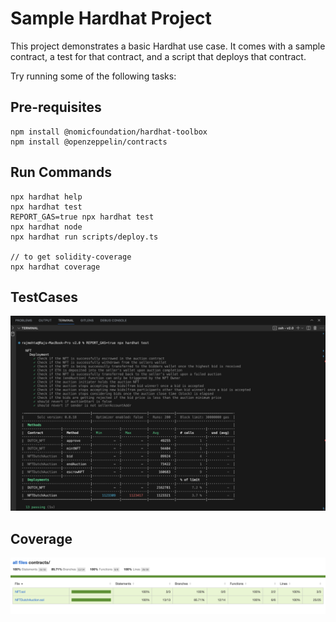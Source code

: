 # Sample Hardhat Project

This project demonstrates a basic Hardhat use case. It comes with a sample contract, a test for that contract, and a script that deploys that contract.

Try running some of the following tasks:

## Pre-requisites

```shell
npm install @nomicfoundation/hardhat-toolbox
npm install @openzeppelin/contracts
```

## Run Commands

```shell
npx hardhat help
npx hardhat test
REPORT_GAS=true npx hardhat test
npx hardhat node
npx hardhat run scripts/deploy.ts

// to get solidity-coverage
npx hardhat coverage
```

## TestCases

![Test_Cases](https://github.com/Raj-Mehta2012/INFO7500_Crypto/blob/main/v2.0/screenshots/TestCases.png)

## Coverage

![Coverage](https://github.com/Raj-Mehta2012/INFO7500_Crypto/blob/main/v2.0/screenshots/v2.0_coverage.png)
